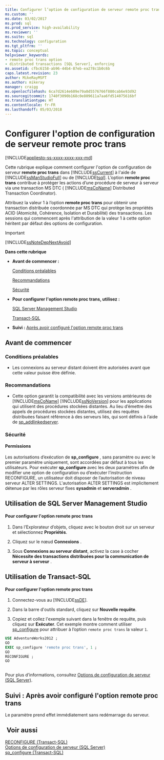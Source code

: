 ```yaml
---
title: Configurer l’option de configuration de serveur remote proc trans | Microsoft Docs
ms.custom: ''
ms.date: 03/02/2017
ms.prod: sql
ms.prod_service: high-availability
ms.reviewer: ''
ms.suite: sql
ms.technology: configuration
ms.tgt_pltfrm: ''
ms.topic: conceptual
helpviewer_keywords:
- remote proc trans option
- distributed transactions [SQL Server], enforcing
ms.assetid: cfbc6158-ab96-44b4-87eb-ea278c1b0c6b
caps.latest.revision: 23
author: MikeRayMSFT
ms.author: mikeray
manager: craigg
ms.openlocfilehash: 6ca7d2614e609e79a0d5576766f880cab6e93d92
ms.sourcegitcommit: 1740f3090b168c0e809611a7aa6fd514075616bf
ms.translationtype: HT
ms.contentlocale: fr-FR
ms.lasthandoff: 05/03/2018
---
```

# <a name="configure-the-remote-proc-trans-server-configuration-option"></a>Configurer l'option de configuration de serveur remote proc trans
[!INCLUDE[appliesto-ss-xxxx-xxxx-xxx-md](../../includes/appliesto-ss-xxxx-xxxx-xxx-md.md)]

  Cette rubrique explique comment configurer l'option de configuration de serveur **remote proc trans** dans [!INCLUDE[ssCurrent](../../includes/sscurrent-md.md)] à l'aide de [!INCLUDE[ssManStudioFull](../../includes/ssmanstudiofull-md.md)] ou de [!INCLUDE[tsql](../../includes/tsql-md.md)]. L’option **remote proc trans** contribue à protéger les actions d’une procédure de serveur à serveur via une transaction MS DTC ( [!INCLUDE[msCoName](../../includes/msconame-md.md)] Distributed Transaction Coordinator).  
  
 Attribuez la valeur 1 à l’option **remote proc trans** pour obtenir une transaction distribuée coordonnée par MS DTC qui protège les propriétés ACID (Atomicité, Cohérence, Isolation et Durabilité) des transactions. Les sessions qui commencent après l'attribution de la valeur 1 à cette option héritent par défaut des options de configuration.  
  
> [!IMPORTANT]  
>  [!INCLUDE[ssNoteDepNextAvoid](../../includes/ssnotedepnextavoid-md.md)]  
  
 **Dans cette rubrique**  
  
-   **Avant de commencer :**  
  
     [Conditions préalables](#Prerequisites)  
  
     [Recommandations](#Recommendations)  
  
     [Sécurité](#Security)  
  
-   **Pour configurer l'option remote proc trans, utilisez :**  
  
     [SQL Server Management Studio](#SSMSProcedure)  
  
     [Transact-SQL](#TsqlProcedure)  
  
-   **Suivi :**  [Après avoir configuré l'option remote proc trans](#FollowUp)  
  
##  <a name="BeforeYouBegin"></a> Avant de commencer  
  
###  <a name="Prerequisites"></a> Conditions préalables  
  
-   Les connexions au serveur distant doivent être autorisées avant que cette valeur puisse être définie.  
  
###  <a name="Recommendations"></a> Recommandations  
  
-   Cette option garantit la compatibilité avec les versions antérieures de [!INCLUDE[msCoName](../../includes/msconame-md.md)] [!INCLUDE[ssNoVersion](../../includes/ssnoversion-md.md)] pour les applications qui utilisent des procédures stockées distantes. Au lieu d’émettre des appels de procédures stockées distantes, utilisez des requêtes distribuées faisant référence à des serveurs liés, qui sont définis à l’aide de [sp_addlinkedserver](../../relational-databases/system-stored-procedures/sp-addlinkedserver-transact-sql.md).  
  
###  <a name="Security"></a> Sécurité  
  
####  <a name="Permissions"></a> Permissions  
 Les autorisations d’exécution de **sp_configure** , sans paramètre ou avec le premier paramètre uniquement, sont accordées par défaut à tous les utilisateurs. Pour exécuter **sp_configure** avec les deux paramètres afin de modifier une option de configuration ou d’exécuter l’instruction RECONFIGURE, un utilisateur doit disposer de l’autorisation de niveau serveur ALTER SETTINGS. L'autorisation ALTER SETTINGS est implicitement détenue par les rôles serveur fixes **sysadmin** et **serveradmin** .  
  
##  <a name="SSMSProcedure"></a> Utilisation de SQL Server Management Studio  
  
#### <a name="to-configure-the-remote-proc-trans-option"></a>Pour configurer l'option remote proc trans  
  
1.  Dans l’Explorateur d’objets, cliquez avec le bouton droit sur un serveur et sélectionnez **Propriétés**.  
  
2.  Cliquez sur le nœud **Connexions** .  
  
3.  Sous **Connexions au serveur distant**, activez la case à cocher **Nécessite des transactions distribuées pour la communication de serveur à serveur** .  
  
##  <a name="TsqlProcedure"></a> Utilisation de Transact-SQL  
  
#### <a name="to-configure-the-remote-proc-trans-option"></a>Pour configurer l'option remote proc trans  
  
1.  Connectez-vous au [!INCLUDE[ssDE](../../includes/ssde-md.md)].  
  
2.  Dans la barre d'outils standard, cliquez sur **Nouvelle requête**.  
  
3.  Copiez et collez l'exemple suivant dans la fenêtre de requête, puis cliquez sur **Exécuter**. Cet exemple montre comment utiliser [sp_configure](../../relational-databases/system-stored-procedures/sp-configure-transact-sql.md) pour attribuer à l’option `remote proc trans` la valeur `1`.  
  
```sql  
USE AdventureWorks2012 ;  
GO  
EXEC sp_configure 'remote proc trans', 1 ;  
GO  
RECONFIGURE ;  
GO  
  
```  
  
 Pour plus d’informations, consultez [Options de configuration de serveur &#40;SQL Server&#41;](../../database-engine/configure-windows/server-configuration-options-sql-server.md).  
  
##  <a name="FollowUp"></a> Suivi : Après avoir configuré l'option remote proc trans  
 Le paramètre prend effet immédiatement sans redémarrage du serveur.  
  
## <a name="see-also"></a> Voir aussi  
 [RECONFIGURE &#40;Transact-SQL&#41;](../../t-sql/language-elements/reconfigure-transact-sql.md)   
 [Options de configuration de serveur &#40;SQL Server&#41;](../../database-engine/configure-windows/server-configuration-options-sql-server.md)   
 [sp_configure &#40;Transact-SQL&#41;](../../relational-databases/system-stored-procedures/sp-configure-transact-sql.md)  
  
  
